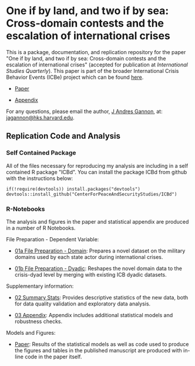 
# One if by land, and two if by sea: Cross-domain contests and the escalation of international crises

This is a package, documentation, and replication repository for the paper "One if by land, and two if by sea: Cross-domain contests and the escalation of international crises" (accepted for publication at *International Studies Quarterly*). This paper is part of the broader International Crisis Behavior Events (ICBe) project which can be found [here](https://www.crisisevents.org/).

* [Paper](https://github.com/CenterForPeaceAndSecurityStudies/ICBdomains/blob/main/paper/2022-05-03_ICB-Domains.pdf)

* [Appendix](https://github.com/CenterForPeaceAndSecurityStudies/ICBdomains/blob/main/docs/03_Appendix.Rmd)

For any questions, please email the author, [J Andres Gannon](https://jandresgannon.com/), at: [jagannon@hks.harvard.edu](mailto:jagannon@hks.harvard.edu).

## Replication Code and Analysis

### Self Contained Package

All of the files necessary for reproducing my analysis are including in a self contained R package "ICBd". You can install the package ICBd from github with the instructions below:

```{r gh-installation, eval = FALSE}
if(!require(devtools)) install.packages("devtools")
devtools::install_github("CenterForPeaceAndSecurityStudies/ICBd")
```

### R-Notebooks

The analysis and figures in the paper and statistical appendix are produced in a number of R Notebooks.

File Preparation - Dependent Variable:

* [01a File Preparation - Domain](https://github.com/CenterForPeaceAndSecurityStudies/ICBdomains/blob/main/docs/01a_Prep_Domain.Rmd): Prepares a novel dataset on the military domains used by each state actor during international crises.

* [01b File Preparation - Dyadic](https://github.com/CenterForPeaceAndSecurityStudies/ICBdomains/blob/main/docs/01b_Prep_Dyad.Rmd): Reshapes the novel domain data to the crisis-dyad level by merging with existing ICB dyadic datasets.

Supplementary information:

* [02 Summary Stats](https://github.com/CenterForPeaceAndSecurityStudies/ICBdomains/blob/main/docs/02_SummaryStats.Rmd): Provides descriptive statistics of the new data, both for data quality validation and exploratory data analysis.

* [03 Appendix](https://github.com/CenterForPeaceAndSecurityStudies/ICBdomains/blob/main/docs/03_Appendix.Rmd): Appendix includes additional statistical models and robustness checks.

Models and Figures:

* [Paper](https://github.com/CenterForPeaceAndSecurityStudies/ICBdomains/blob/main/paper/2022-05-03_ICB-Domains.Rmd): Results of the statistical models as well as code used to produce the figures and tables in the published manuscript are produced with in-line code in the paper itself.